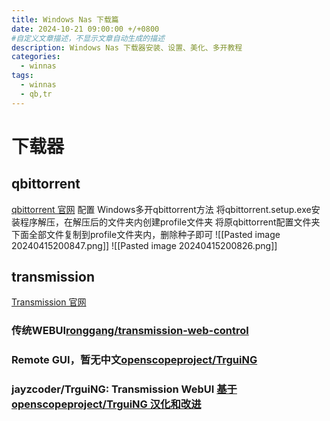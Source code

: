 ```yaml
---
title: Windows Nas 下载篇
date: 2024-10-21 09:00:00 +/+0800
#自定义文章描述，不显示文章自动生成的描述
description: Windows Nas 下载器安装、设置、美化、多开教程
categories:
  - winnas
tags:
  - winnas
  - qb,tr
---
```


# 下载器
## qbittorrent
[qbittorrent 官网](https://www.qbittorrent.org/)
配置
Windows多开qbittorrent方法
将qbittorrent.setup.exe安装程序解压，在解压后的文件夹内创建profile文件夹
将原qbittorrent配置文件夹下面全部文件复制到profile文件夹内，删除种子即可
![[Pasted image 20240415200847.png]]
![[Pasted image 20240415200826.png]]
## transmission
[Transmission 官网](https://transmissionbt.com/)
### 传统WEBUI[ronggang/transmission-web-control](https://github.com/ronggang/transmission-web-control)
### Remote GUI，暂无中文[openscopeproject/TrguiNG](https://github.com/openscopeproject/TrguiNG)
### jayzcoder/TrguiNG: Transmission WebUI [基于 openscopeproject/TrguiNG 汉化和改进 ](https://github.com/jayzcoder/TrguiNG)